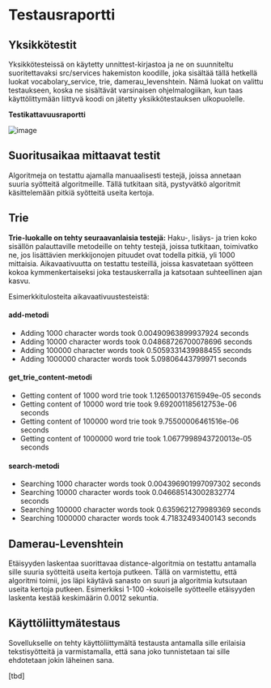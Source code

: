 # Testausraportti

## Yksikkötestit

Yksikkötesteissä on käytetty unnittest-kirjastoa ja ne on suunniteltu suoritettavaksi src/services hakemiston koodille, joka sisältää tällä hetkellä luokat vocabolary_service, trie, damerau_levenshtein. Nämä luokat on valittu testaukseen, koska ne sisältävät varsinaisen ohjelmalogiikan, kun taas käyttölittymään liittyvä koodi on jätetty yksikkötestauksen ulkopuolelle.

**Testikattavuusraportti**

![image](https://github.com/brotholi/tiralabra/assets/91954165/400f6665-97d0-45ef-9097-10d5cee1a175)


## Suoritusaikaa mittaavat testit

Algoritmeja on testattu ajamalla manuaalisesti testejä, joissa annetaan suuria syötteitä algoritmeille. Tällä tutkitaan sitä, pystyvätkö algoritmit käsittelemään pitkiä syötteitä useita kertoja.

## Trie
**Trie-luokalle on tehty seuraavanlaisia testejä:**
Haku-, lisäys- ja trien koko sisällön palauttaville metodeille on tehty testejä, joissa tutkitaan, toimivatko ne, jos lisättävien merkkijonojen pituudet ovat todella pitkiä, yli 1000 mittaisia. Aikavaativuutta on testattu testeillä, joissa kasvatetaan syötteen kokoa kymmenkertaiseksi joka testauskerralla ja katsotaan suhteellinen ajan kasvu. 

Esimerkkitulosteita aikavaativuustesteistä:

#### add-metodi
- Adding 1000 character words took 0.00490963899937924 seconds
- Adding 10000 character words took 0.04868726700078696 seconds
- Adding 100000 character words took 0.5059331439988455 seconds
- Adding 1000000 character words took 5.09806443799971 seconds

#### get_trie_content-metodi

- Getting content of 1000 word trie took 1.126500137615949e-05 seconds
- Getting content of 10000 word trie took 9.692001185612753e-06 seconds
- Getting content of 100000 word trie took 9.75500006461516e-06 seconds
- Getting content of 1000000 word trie took 1.0677998943720013e-05 seconds


#### search-metodi
- Searching 1000 character words took 0.004396901997097302 seconds
- Searching 10000 character words took 0.046685143002832774 seconds
- Searching 100000 character words took 0.6359621279989369 seconds
- Searching 1000000 character words took 4.71832493400143 seconds

## Damerau-Levenshtein
Etäisyyden laskentaa suorittavaa distance-algoritmia on testattu antamalla sille suuria syötteitä useita kertoja putkeen. Tällä on varmistettu, että algoritmi toimii, jos läpi käytävä sanasto on suuri ja algoritmia kutsutaan useita kertoja putkeen. Esimerkiksi 1-100 -kokoiselle syötteelle etäisyyden laskenta kestää keskimäärin 0.0012 sekuntia. 


## Käyttöliittymätestaus

Sovellukselle on tehty käyttöliittymältä testausta antamalla sille erilaisia tekstisyötteitä ja varmistamalla, että sana joko tunnistetaan tai sille ehdotetaan jokin läheinen sana.


[tbd]
